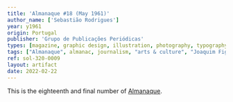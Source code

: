 ```yaml
---
title: 'Almanaque #18 (May 1961)'
author_name: ['Sebastião Rodrigues']
year: y1961
origin: Portugal
publisher: 'Grupo de Publicações Periódicas'
types: [magazine, graphic design, illustration, photography, typography]
tags: ["Almanaque", almanac, journalism, "arts & culture", "Joaquim Figueiredo Magalhães"]
ref: sol-320-0009
layout: artifact
date: 2022-02-22
---
```

<p>This is the eighteenth and final number of <a class="text-cat-link publisher" href="/tags/almanaque/">Almanaque</a>.</p>
